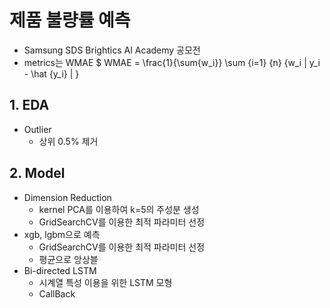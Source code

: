 # 제품 불량률 예측
 - Samsung SDS Brightics AI Academy 공모전
 - metrics는 WMAE
 $ WMAE = \frac{1}{\sum{w_i}} \sum {i=1} {n} {w_i | y_i - \hat {y_i} | }
 
## 1. EDA
- Outlier
  - 상위 0.5% 제거

## 2. Model
- Dimension Reduction
  - kernel PCA를 이용하여 k=5의 주성분 생성
  - GridSearchCV를 이용한 최적 파라미터 선정
- xgb, lgbm으로 예측
  - GridSearchCV를 이용한 최적 파라미터 선정
  - 평균으로 앙상블
- Bi-directed LSTM
  - 시계열 특성 이용을 위한 LSTM 모형
  - CallBack

